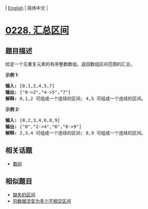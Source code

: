 
| [English](README_EN.md) | 简体中文 |
# [0228. 汇总区间](https://leetcode-cn.com/problems/summary-ranges/)
## 题目描述
<p>给定一个无重复元素的有序整数数组，返回数组区间范围的汇总。</p>

<p><strong>示例 1:</strong></p>

<pre><strong>输入:</strong> [0,1,2,4,5,7]
<strong>输出:</strong> [&quot;0-&gt;2&quot;,&quot;4-&gt;5&quot;,&quot;7&quot;]
<strong>解释: </strong>0,1,2 可组成一个连续的区间;&nbsp;4,5 可组成一个连续的区间。</pre>

<p><strong>示例 2:</strong></p>

<pre><strong>输入:</strong> [0,2,3,4,6,8,9]
<strong>输出:</strong> [&quot;0&quot;,&quot;2-&gt;4&quot;,&quot;6&quot;,&quot;8-&gt;9&quot;]
<strong>解释: </strong>2,3,4 可组成一个连续的区间;&nbsp;8,9 可组成一个连续的区间。</pre>

## 相关话题
- [数组](https://leetcode-cn.com/tag/array)
## 相似题目
- [缺失的区间](../missing-ranges/README.md)
- [将数据流变为多个不相交区间](../data-stream-as-disjoint-intervals/README.md)
